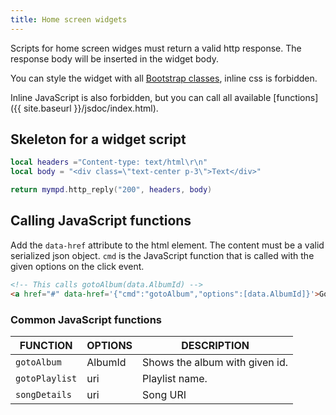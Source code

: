 ```yaml
---
title: Home screen widgets
---
```


Scripts for home screen widges must return a valid http response. The response body will be inserted in the widget body.

You can style the widget with all [Bootstrap classes](https://getbootstrap.com/), inline css is forbidden.

Inline JavaScript is also forbidden, but you can call all available [functions]({{ site.baseurl }}/jsdoc/index.html).

## Skeleton for a widget script

```lua
local headers ="Content-type: text/html\r\n"
local body = "<div class=\"text-center p-3\">Text</div>"

return mympd.http_reply("200", headers, body)
```

## Calling JavaScript functions

Add the `data-href` attribute to the html element. The content must be a valid serialized json object. `cmd` is the JavaScript function that is called with the given options on the click event.

```html
<!-- This calls gotoAlbum(data.AlbumId) -->
<a href="#" data-href='{"cmd":"gotoAlbum","options":[data.AlbumId]}'>Go</a>
```

### Common JavaScript functions

| FUNCTION | OPTIONS | DESCRIPTION |
| -------- | ------- | ----------- |
| `gotoAlbum` | AlbumId | Shows the album with given id. |
| `gotoPlaylist` | uri | Playlist name. |
| `songDetails` | uri | Song URI |
